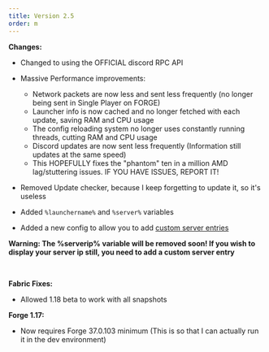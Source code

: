 ```yaml
---
title: Version 2.5
order: m
---
```

**Changes:**

* Changed to using the OFFICIAL discord RPC API
* Massive Performance improvements:
    * Network packets are now less and sent less frequently (no longer being sent in Single Player on FORGE)
    * Launcher info is now cached and no longer fetched with each update, saving RAM and CPU usage
    * The config reloading system no longer uses constantly running threads, cutting RAM and CPU usage
    * Discord updates are now sent less frequently (Information still updates at the same speed)
    * This HOPEFULLY fixes the "phantom" ten in a million AMD lag/stuttering issues. IF YOU HAVE ISSUES, REPORT IT!
    

* Removed Update checker, because I keep forgetting to update it, so it's useless
* Added `%launchername%` and `%server%` variables
* Added a new config to allow you to add [custom server entries](../server-entries.md)

**Warning: The %serverip% variable will be removed soon! If you wish to display your server ip still, you need to add a custom server entry**

&nbsp;

**Fabric Fixes:**

* Allowed 1.18 beta to work with all snapshots

**Forge 1.17:**

* Now requires Forge 37.0.103 minimum (This is so that I can actually run it in the dev environment)
